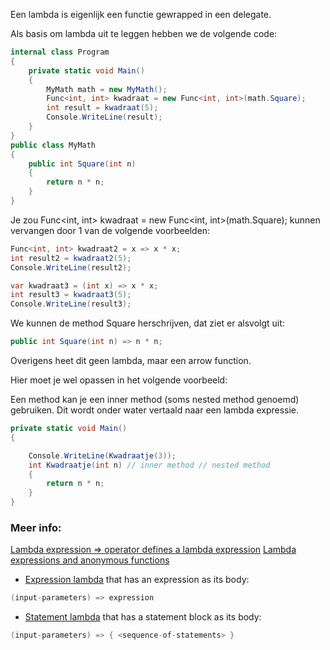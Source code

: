 
Een lambda is eigenlijk een functie gewrapped in een delegate.

Als basis om lambda uit te leggen hebben we de volgende code:

```c#
internal class Program
{
    private static void Main()
    {
        MyMath math = new MyMath();
        Func<int, int> kwadraat = new Func<int, int>(math.Square);
        int result = kwadraat(5);
        Console.WriteLine(result);
    }
}
public class MyMath
{
    public int Square(int n)
    {
        return n * n;
    }
}
```

Je zou Func<int, int> kwadraat = new Func<int, int>(math.Square); kunnen vervangen door 1 van de volgende voorbeelden:

```c#
Func<int, int> kwadraat2 = x => x * x;
int result2 = kwadraat2(5);
Console.WriteLine(result2);

var kwadraat3 = (int x) => x * x;
int result3 = kwadraat3(5);
Console.WriteLine(result3);
```
We kunnen de method Square herschrijven, dat ziet er alsvolgt uit:
```c#
public int Square(int n) => n * n;
```
Overigens heet dit geen lambda, maar een arrow function.

Hier moet je wel opassen in het volgende voorbeeld:



Een method kan je een inner method (soms nested method genoemd) gebruiken. Dit wordt onder water vertaald naar een lambda expressie. 
```c#
private static void Main()
{

    Console.WriteLine(Kwadraatje(3));
    int Kwadraatje(int n) // inner method // nested method
    {
        return n * n;
    }
}
```

### Meer info:
[Lambda expression => operator defines a lambda expression](https://learn.microsoft.com/en-us/dotnet/csharp/language-reference/operators/lambda-operator)
[Lambda expressions and anonymous functions](https://learn.microsoft.com/en-us/dotnet/csharp/language-reference/operators/lambda-expressions)

- [Expression lambda](https://learn.microsoft.com/en-us/dotnet/csharp/language-reference/operators/lambda-expressions#expression-lambdas) that has an expression as its body:
```c#
(input-parameters) => expression
``` 
- [Statement lambda](https://learn.microsoft.com/en-us/dotnet/csharp/language-reference/operators/lambda-expressions#statement-lambdas) that has a statement block as its body:
```c#
(input-parameters) => { <sequence-of-statements> }
```
